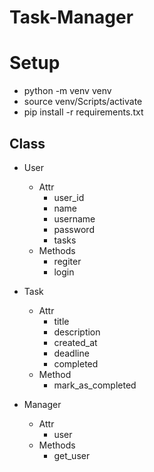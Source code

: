# Task-Manager

# Setup

- python -m venv venv
- source venv/Scripts/activate
- pip install -r requirements.txt


## Class

- User
    - Attr
        - user_id
        - name
        - username
        - password
        - tasks
    - Methods
        - regiter
        - login
    
- Task
    - Attr
        - title
        - description
        - created_at
        - deadline
        - completed
    - Method
        - mark_as_completed

- Manager
    - Attr
        - user
    - Methods
        - get_user
